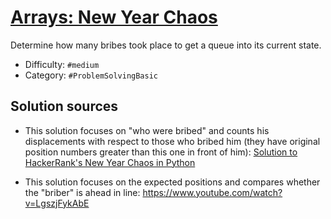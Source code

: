 # [Arrays: New Year Chaos](https://www.hackerrank.com/challenges/new-year-chaos)

Determine how many bribes took place to get a queue into its current state.

- Difficulty:  ` #medium `
- Category: ` #ProblemSolvingBasic `

## Solution sources

- This solution focuses on "who were bribed" and counts his displacements with
respect to those who bribed him
(they have original position numbers greater than this one in front of him):
[Solution to HackerRank's New Year Chaos in Python](https://csanim.com/tutorials/hackerrank-solution-new-year-chaos)

- This solution focuses on the expected positions and compares whether the "briber"
 is ahead in line: <https://www.youtube.com/watch?v=LgszjFykAbE>

